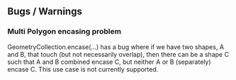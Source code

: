 ## Bugs / Warnings

### Multi Polygon encasing problem

GeometryCollection.encase(...) has a bug where if we have two shapes, A and B, that touch (but not necessarily overlap), 
then there can be a shape C such that A and B combined encase C, but neither A or B (separately) encase C. This use case 
is not currently supported.
